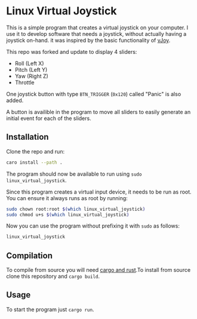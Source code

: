 # Linux Virtual Joystick
This is a simple program that creates a virtual joystick on your computer. I use it to develop software that needs a joystick, without actually having a joystick on-hand. it was inspired by the basic functionality of [vJoy](http://vjoystick.sourceforge.net/site/). 

This repo was forked and update to display 4 sliders:
- Roll (Left X)
- Pitch (Left Y)
- Yaw (Right Z)
- Throttle

One joystick button with type `BTN_TRIGGER` (`0x120`) called "Panic" is also added.

A button is availible in the program to move all sliders to easily generate an initial event for each of the sliders.

## Installation

Clone the repo and run:

```bash
caro install --path .
```

The program should now be available to run using `sudo linux_virtual_joystick`.

Since this program creates a virtual input device, it needs to be run as root. You can ensure it always runs as root by running:

```bash
sudo chown root:root $(which linux_virtual_joystick)
sudo chmod u+s $(which linux_virtual_joystick)
```

Now you can use the program without prefixing it with `sudo` as follows:

```bash
linux_virtual_joystick
```

## Compilation
To compile from source you will need [cargo and rust](https://www.rust-lang.org/tools/install).To install from source clone this repository and `cargo build`.
## Usage
To start the program just `cargo run`.